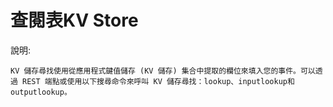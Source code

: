 查閱表KV Store
===
說明:
  
    KV 儲存尋找使用從應用程式鍵值儲存 (KV 儲存) 集合中提取的欄位來填入您的事件。可以透過 REST 端點或使用以下搜尋命令來呼叫 KV 儲存尋找：lookup、inputlookup和outputlookup。 
